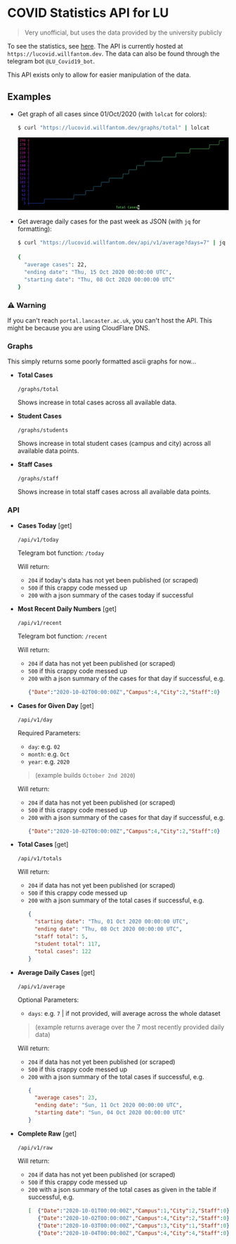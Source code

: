 # COVID Statistics API for LU
> Very unofficial, but uses the data provided by the university publicly

To see the statistics, see [here](https://portal.lancaster.ac.uk/intranet/cms/coronavirus/covid-19-statistics). The API is currently hosted at `https://lucovid.willfantom.dev`. The data can also be found through the telegram bot `@LU_Covid19_bot`.

This API exists only to allow for easier manipulation of the data.

## Examples

- Get graph of all cases since 01/Oct/2020 (with `lolcat` for colors):
  ```bash
  $ curl "https://lucovid.willfantom.dev/graphs/total" | lolcat
  ```
  ![totals graph](./total-cases-graph.png)

- Get average daily cases for the past week as JSON (with `jq` for formatting):
  ```bash
  $ curl "https://lucovid.willfantom.dev/api/v1/average?days=7" | jq

  {
    "average cases": 22,
    "ending date": "Thu, 15 Oct 2020 00:00:00 UTC",
    "starting date": "Thu, 08 Oct 2020 00:00:00 UTC"
  }
  ```

### ⚠️ Warning

If you can't reach `portal.lancaster.ac.uk`, you can't host the API. This might be because you are using CloudFlare DNS.

### Graphs

This simply returns some poorly formatted ascii graphs for now...

- **Total Cases**

  `/graphs/total`

  Shows increase in total cases across all available data.

- **Student Cases**

  `/graphs/students`

  Shows increase in total student cases (campus and city) across all available data points.

- **Staff Cases**

  `/graphs/staff`

  Shows increase in total staff cases across all available data points.

### API

- **Cases Today** [get]

  `/api/v1/today`

  Telegram bot function: `/today`

  Will return:
  - `204` if today's data has not yet been published (or scraped)
  - `500` if this crappy code messed up
  - `200` with a json summary of the cases today if successful

- **Most Recent Daily Numbers** [get]

  `/api/v1/recent`

  Telegram bot function: `/recent`

  Will return:
  - `204` if data has not yet been published (or scraped)
  - `500` if this crappy code messed up
  - `200` with a json summary of the cases for that day if successful, e.g.
      ```json
      {"Date":"2020-10-02T00:00:00Z","Campus":4,"City":2,"Staff":0}
      ```

- **Cases for Given Day** [get]

  `/api/v1/day`

  Required Parameters:
    - `day`: e.g. `02`
    - `month`: e.g. `Oct`
    - `year`: e.g. `2020`
    > (example builds `October 2nd 2020`)

  Will return:
  - `204` if data has not yet been published (or scraped)
  - `500` if this crappy code messed up
  - `200` with a json summary of the cases for that day if successful, e.g.
      ```json
      {"Date":"2020-10-02T00:00:00Z","Campus":4,"City":2,"Staff":0}
      ```

- **Total Cases** [get]

  `/api/v1/totals`

  Will return:
  - `204` if data has not yet been published (or scraped)
  - `500` if this crappy code messed up
  - `200` with a json summary of the total cases if successful, e.g.
      ```json
      {
        "starting date": "Thu, 01 Oct 2020 00:00:00 UTC",
        "ending date": "Thu, 08 Oct 2020 00:00:00 UTC",
        "staff total": 5,
        "student total": 117,
        "total cases": 122
      }
      ```

- **Average Daily Cases** [get]

  `/api/v1/average`

  Optional Parameters:
    - `days`: e.g. `7` | if not provided, will average across the whole dataset
    > (example returns average over the 7 most recently provided daily data)

  Will return:
  - `204` if data has not yet been published (or scraped)
  - `500` if this crappy code messed up
  - `200` with a json summary of the total cases if successful, e.g.
      ```json
      {
        "average cases": 23,
        "ending date": "Sun, 11 Oct 2020 00:00:00 UTC",
        "starting date": "Sun, 04 Oct 2020 00:00:00 UTC"
      }
      ```

- **Complete Raw** [get]

  `/api/v1/raw`

  Will return:
  - `204` if data has not yet been published (or scraped)
  - `500` if this crappy code messed up
  - `200` with a json summary of the total cases as given in the table if successful, e.g.
      ```json
      [  {"Date":"2020-10-01T00:00:00Z","Campus":1,"City":2,"Staff":0},
         {"Date":"2020-10-02T00:00:00Z","Campus":4,"City":2,"Staff":0},
         {"Date":"2020-10-03T00:00:00Z","Campus":3,"City":1,"Staff":0},
         {"Date":"2020-10-04T00:00:00Z","Campus":4,"City":4,"Staff":0}  ]
      ```
